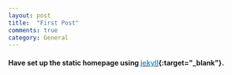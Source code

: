 ```yaml
---
layout: post
title:  "First Post"
comments: true
category: General
---
```


#### Have set up the static homepage using [<font color="#3498DB">jekyll</font>](https://github.com/vivkul/vivkul.github.io){:target="_blank"}.
